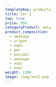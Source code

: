 ```yaml
---
templateKey: products
title: Сет 1
top: true
price: 950
categoryProduct: sety
product_composition:
  - авокадо
  - огірок
  - норі
  - рис
  - вассабі
  - авокадо
  - норі
  - норі
weight: 1100
image: /img/set1.png
---
```


